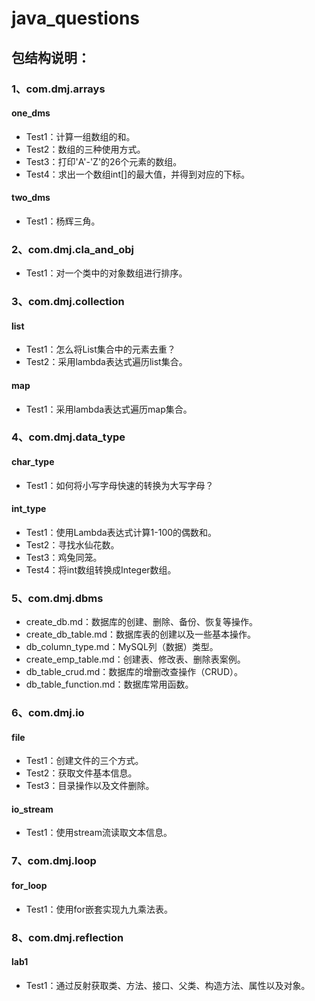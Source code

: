 # java_questions

## 包结构说明：

### 1、com.dmj.arrays
#### one_dms
* Test1：计算一组数组的和。
* Test2：数组的三种使用方式。
* Test3：打印'A'-'Z'的26个元素的数组。
* Test4：求出一个数组int[]的最大值，并得到对应的下标。
#### two_dms
* Test1：杨辉三角。

### 2、com.dmj.cla_and_obj
* Test1：对一个类中的对象数组进行排序。

### 3、com.dmj.collection
#### list
* Test1：怎么将List集合中的元素去重？
* Test2：采用lambda表达式遍历list集合。
#### map
* Test1：采用lambda表达式遍历map集合。


### 4、com.dmj.data_type
#### char_type
* Test1：如何将小写字母快速的转换为大写字母？
#### int_type
* Test1：使用Lambda表达式计算1-100的偶数和。
* Test2：寻找水仙花数。
* Test3：鸡兔同笼。
* Test4：将int数组转换成Integer数组。

### 5、com.dmj.dbms
* create_db.md：数据库的创建、删除、备份、恢复等操作。
* create_db_table.md：数据库表的创建以及一些基本操作。
* db_column_type.md：MySQL列（数据）类型。
* create_emp_table.md：创建表、修改表、删除表案例。
* db_table_crud.md：数据库的增删改查操作（CRUD）。
* db_table_function.md：数据库常用函数。

### 6、com.dmj.io
#### file
* Test1：创建文件的三个方式。
* Test2：获取文件基本信息。
* Test3：目录操作以及文件删除。
#### io_stream
* Test1：使用stream流读取文本信息。

### 7、com.dmj.loop
#### for_loop
* Test1：使用for嵌套实现九九乘法表。

### 8、com.dmj.reflection
#### lab1
* Test1：通过反射获取类、方法、接口、父类、构造方法、属性以及对象。